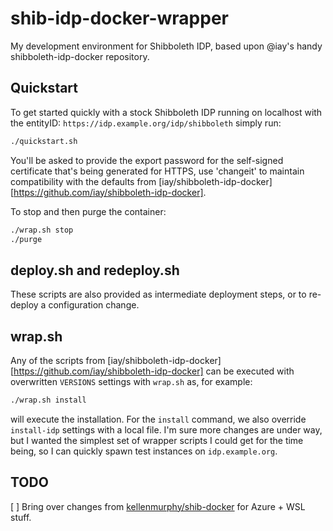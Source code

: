 # shib-idp-docker-wrapper

My development environment for Shibboleth IDP, based upon @iay's handy shibboleth-idp-docker repository. 

## Quickstart

To get started quickly with a stock Shibboleth IDP running on localhost with the entityID: `https://idp.example.org/idp/shibboleth` simply run:

```bash
./quickstart.sh
```

You'll be asked to provide the export password for the self-signed certificate that's being generated for HTTPS, use 'changeit' to maintain compatibility with the defaults from [iay/shibboleth-idp-docker][https://github.com/iay/shibboleth-idp-docker].

To stop and then purge the container:

```bash
./wrap.sh stop
./purge
```

## deploy.sh and redeploy.sh

These scripts are also provided as intermediate deployment steps, or to re-deploy a configuration change.
## wrap.sh

Any of the scripts from [iay/shibboleth-idp-docker][https://github.com/iay/shibboleth-idp-docker] can be executed with overwritten `VERSIONS` settings with `wrap.sh` as, for example:

```bash
./wrap.sh install
```

will execute the installation. For the `install` command, we also override `install-idp` settings with a local file. I'm sure more changes are under way, but I wanted the simplest set of wrapper scripts I could get for the time being, so I can quickly spawn test instances on `idp.example.org`.

## TODO

[ ] Bring over changes from [kellenmurphy/shib-docker](https://github.com/kellenmurphy/shib-docker) for Azure + WSL stuff.